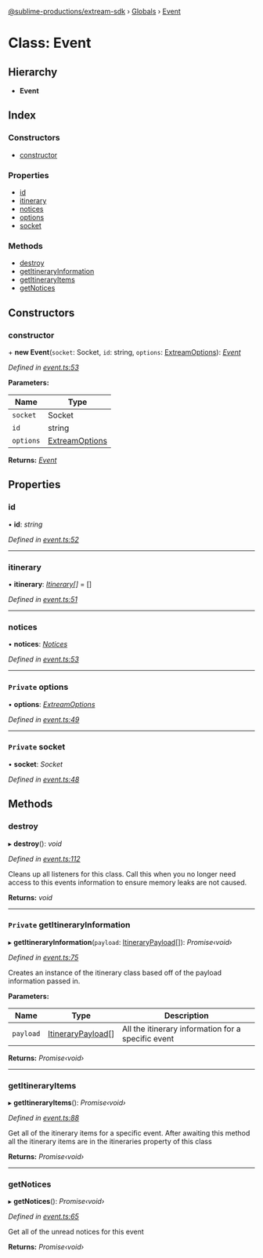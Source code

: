 [@sublime-productions/extream-sdk](../README.md) › [Globals](../globals.md) › [Event](event.md)

# Class: Event

## Hierarchy

* **Event**

## Index

### Constructors

* [constructor](event.md#constructor)

### Properties

* [id](event.md#id)
* [itinerary](event.md#itinerary)
* [notices](event.md#notices)
* [options](event.md#private-options)
* [socket](event.md#private-socket)

### Methods

* [destroy](event.md#destroy)
* [getItineraryInformation](event.md#private-getitineraryinformation)
* [getItineraryItems](event.md#getitineraryitems)
* [getNotices](event.md#getnotices)

## Constructors

###  constructor

\+ **new Event**(`socket`: Socket, `id`: string, `options`: [ExtreamOptions](../interfaces/extreamoptions.md)): *[Event](event.md)*

*Defined in [event.ts:53](https://github.com/Extream-SaaS/ex-sdk/blob/f6d569e/src/event.ts#L53)*

**Parameters:**

Name | Type |
------ | ------ |
`socket` | Socket |
`id` | string |
`options` | [ExtreamOptions](../interfaces/extreamoptions.md) |

**Returns:** *[Event](event.md)*

## Properties

###  id

• **id**: *string*

*Defined in [event.ts:52](https://github.com/Extream-SaaS/ex-sdk/blob/f6d569e/src/event.ts#L52)*

___

###  itinerary

• **itinerary**: *[Itinerary](itinerary.md)[]* = []

*Defined in [event.ts:51](https://github.com/Extream-SaaS/ex-sdk/blob/f6d569e/src/event.ts#L51)*

___

###  notices

• **notices**: *[Notices](notices.md)*

*Defined in [event.ts:53](https://github.com/Extream-SaaS/ex-sdk/blob/f6d569e/src/event.ts#L53)*

___

### `Private` options

• **options**: *[ExtreamOptions](../interfaces/extreamoptions.md)*

*Defined in [event.ts:49](https://github.com/Extream-SaaS/ex-sdk/blob/f6d569e/src/event.ts#L49)*

___

### `Private` socket

• **socket**: *Socket*

*Defined in [event.ts:48](https://github.com/Extream-SaaS/ex-sdk/blob/f6d569e/src/event.ts#L48)*

## Methods

###  destroy

▸ **destroy**(): *void*

*Defined in [event.ts:112](https://github.com/Extream-SaaS/ex-sdk/blob/f6d569e/src/event.ts#L112)*

Cleans up all listeners for this class. Call this when you no longer need access to this events information to ensure memory leaks are not caused.

**Returns:** *void*

___

### `Private` getItineraryInformation

▸ **getItineraryInformation**(`payload`: [ItineraryPayload](../interfaces/itinerarypayload.md)[]): *Promise‹void›*

*Defined in [event.ts:75](https://github.com/Extream-SaaS/ex-sdk/blob/f6d569e/src/event.ts#L75)*

Creates an instance of the itinerary class based off of the payload information passed in.

**Parameters:**

Name | Type | Description |
------ | ------ | ------ |
`payload` | [ItineraryPayload](../interfaces/itinerarypayload.md)[] | All the itinerary information for a specific event  |

**Returns:** *Promise‹void›*

___

###  getItineraryItems

▸ **getItineraryItems**(): *Promise‹void›*

*Defined in [event.ts:88](https://github.com/Extream-SaaS/ex-sdk/blob/f6d569e/src/event.ts#L88)*

Get all of the itinerary items for a specific event. After awaiting this method all the itinerary items are in the itineraries property of this class

**Returns:** *Promise‹void›*

___

###  getNotices

▸ **getNotices**(): *Promise‹void›*

*Defined in [event.ts:65](https://github.com/Extream-SaaS/ex-sdk/blob/f6d569e/src/event.ts#L65)*

Get all of the unread notices for this event

**Returns:** *Promise‹void›*
